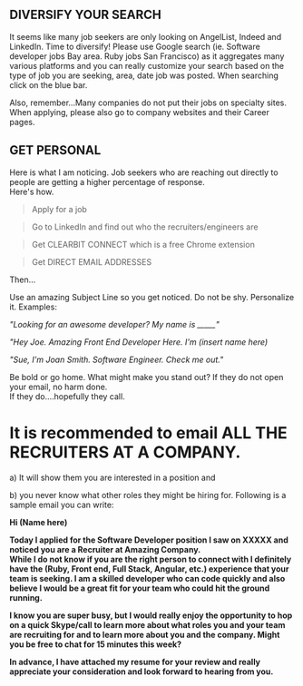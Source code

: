 
## DIVERSIFY YOUR SEARCH

It seems like many job seekers are only looking on AngelList, Indeed and LinkedIn.  Time to diversify!  Please use Google search 
(ie. Software developer jobs Bay area.  Ruby jobs San Francisco) as it aggregates many various platforms and you can really 
customize your search based on the type of job you are seeking, area, date job was posted.  When searching click on the blue bar.

Also, remember...Many companies do not put their jobs on specialty sites.  When applying, please also go to company websites and 
their Career pages.

## GET PERSONAL

Here is what I am noticing.  Job seekers who are reaching out directly to people are getting a higher percentage of response.  
Here's how.

> Apply for a job

> Go to LinkedIn and find out who the recruiters/engineers are

> Get CLEARBIT CONNECT which is a free Chrome extension

> Get DIRECT EMAIL ADDRESSES

Then...

Use an amazing Subject Line so you get noticed.  Do not be shy.  Personalize it.  Examples:

*"Looking for an awesome developer?  My name is _____"*

*"Hey Joe.  Amazing Front End Developer Here.  I'm (insert name here)*

*"Sue, I'm Joan Smith.  Software Engineer.  Check me out."*

Be bold or go home.  What might make you stand out?  If they do not open your email, no harm done.  
If they do....hopefully they call.

# It is recommended to email ALL THE RECRUITERS AT A COMPANY.  

a) It will show them you are interested in a position and 

b) you never know what other roles they might be hiring for.  Following is a sample email you can write:

**Hi (Name here)**

**Today I applied for the Software Developer position I saw on XXXXX and noticed you are a Recruiter at Amazing Company.  
While I do not know if you are the right person to connect with I definitely have the  (Ruby, Front end, Full Stack, Angular, etc.) 
experience that your team is seeking.  I am a skilled developer who can code quickly and also believe I would be a great fit for 
your team who could hit the ground running.**

**I know you are super busy, but I would really enjoy the opportunity to hop on a quick Skype/call to learn more about what 
roles you and your team are recruiting for and to learn more about you and the company.  Might you be free to chat for 15 minutes 
this week?**

**In advance, I have attached my resume for your review and really appreciate your consideration and look forward 
to hearing from you.**

